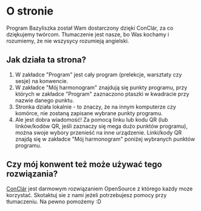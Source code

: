 
# O stronie
Program Bazyliszka został Wam dostarczony dzięki ConClár, za co dziękujemy twórcom. Tłumaczenie jest nasze, bo Was kochamy i rozumiemy, że nie wszysycy rozumieją angielski.

## Jak działa ta strona?
1. W zakładce "Program" jest cały program (prelekcje, warsztaty czy sesje) na konwencie.
2. W zakładce "Mój harmonogram" znajdują się punkty programu, przy których w zakładce "Program" zaznaczono ptaszki w kwadracie przy nazwie danego punktu.
3. Stronka działa lokalnie - to znaczy, że na innym komputerze czy komórce, nie zostaną zapisane wybrane punkty programu.
4. Ale jest dobra wiadomość! Za pomocą linku lub kodu QR (lub linków/kodów QR, jeśli zaznaczy się mega dużo punktów programu), można swoje wybory przenieść na inne urządzenie. Linki/kody QR znajdą się w zakładce "Mój harmonogram" poniżej wybranych punktów programu.

## Czy mój konwent też może używać tego rozwiązania?
[ConClár](https://github.com/lostcarpark/conclar/) jest darmowym rozwiązaniem OpenSource z którego każdy moze korzystać. Skotaktuj sie z nami jeżeli potrzebujesz pomocy przy tłumaczeniu. Na pewno pomożemy :D 
